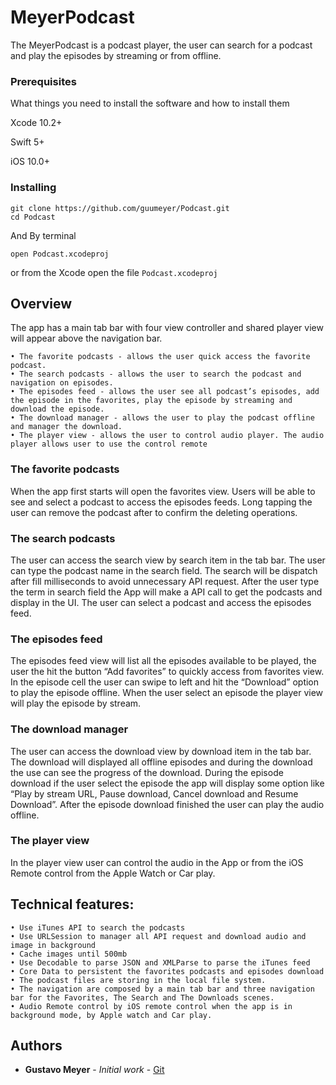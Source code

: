 # MeyerPodcast
The MeyerPodcast is a podcast player, the user can search for a podcast and play the episodes by streaming or from offline.

### Prerequisites

What things you need to install the software and how to install them

Xcode 10.2+

Swift 5+

iOS 10.0+

### Installing

```
git clone https://github.com/guumeyer/Podcast.git 
cd Podcast
```

And By terminal 
```
open Podcast.xcodeproj
```

or from the Xcode open the file `Podcast.xcodeproj`

## Overview

The app has a main tab bar with four view controller and shared player view will appear above the navigation bar.

	• The favorite podcasts - allows the user quick access the favorite podcast.
	• The search podcasts - allows the user to search the podcast and navigation on episodes. 
	• The episodes feed - allows the user see all podcast’s episodes, add the episode in the favorites, play the episode by streaming and download the episode.
	• The download manager - allows the user to play the podcast offline and manager the download.
	• The player view - allows the user to control audio player. The audio player allows user to use the control remote 

### The favorite podcasts
When the app first starts will open the favorites view. Users will be able to see and select a podcast to access the episodes feeds. 
Long tapping the user can remove the podcast after to confirm the deleting operations.

### The search podcasts
The user can access the search view by search item in the tab bar. The user can type the podcast name in the search field. The search will be dispatch after fill milliseconds to avoid unnecessary API request.
After the user type the term in search field  the App will make a API call to get the podcasts and display in the UI.
The user can select a podcast and access the episodes feed.

### The episodes feed
The episodes feed view will list all the episodes available to be played, the user the hit the button “Add favorites”  to quickly access from favorites view.
In the episode cell the user can swipe to left and hit the “Download” option to play the episode offline. 
When the user select an episode the player view will play the episode by stream. 

### The download manager
The user can access the download view by download item in the tab bar.  The download will displayed all offline episodes and during the download  the use can see the progress of the download. During the episode download  if the user select the episode the app will display some option like “Play by stream URL, Pause download, Cancel download and Resume Download”.  After the episode download finished the user can play the audio offline.

### The player view
In the player view user can control the audio in the  App or from the iOS Remote control from the Apple Watch or Car play.  

## Technical features:
	• Use iTunes API to search the podcasts
	• Use URLSession to manager all API request and download audio and image in background
	• Cache images until 500mb
	• Use Decodable to parse JSON and XMLParse to parse the iTunes feed
	• Core Data to persistent the favorites podcasts and episodes download
	• The podcast files are storing in the local file system.
	• The navigation are composed by a main tab bar and three navigation bar for the Favorites, The Search and The Downloads scenes.
	• Audio Remote control by iOS remote control when the app is in background mode, by Apple watch and Car play.
  
  ## Authors
* **Gustavo Meyer** - *Initial work* - [Git](https://github.com/guumeyer)
